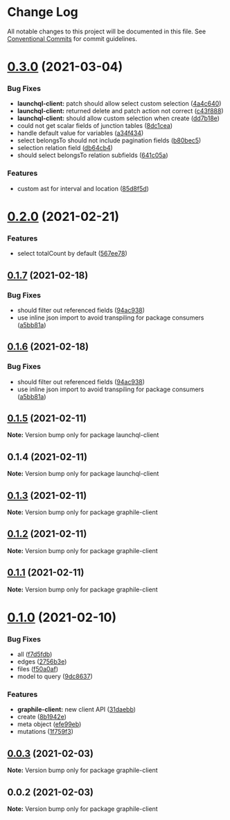 # Change Log

All notable changes to this project will be documented in this file.
See [Conventional Commits](https://conventionalcommits.org) for commit guidelines.

# [0.3.0](https://github.com/launchql/launchql-gen/compare/launchql-client@0.2.0...launchql-client@0.3.0) (2021-03-04)


### Bug Fixes

* **launchql-client:** patch should allow select custom selection ([4a4c640](https://github.com/launchql/launchql-gen/commit/4a4c640a5379212af11ef14f72139be0d1374d12))
* **launchql-client:** returned delete and patch action not correct ([c43f888](https://github.com/launchql/launchql-gen/commit/c43f888a682ab7d9bda292330143df1c07b42501))
* **launchql-client:** should allow custom selection when create ([dd7b18e](https://github.com/launchql/launchql-gen/commit/dd7b18e0d4bbb7e8752782c137bea970ab677253))
* could not get scalar fields of junction tables ([8dc1cea](https://github.com/launchql/launchql-gen/commit/8dc1cea6b0136efb33bacfcb50c2feb4e8c5ab54))
* handle default value for variables ([a34f434](https://github.com/launchql/launchql-gen/commit/a34f4349b6c13cf129b9143bb8f05202c368c83c))
* select belongsTo should not include pagination fields ([b80bec5](https://github.com/launchql/launchql-gen/commit/b80bec598b0e80850a4be1614a165dfcc5374361))
* selection relation field ([db64cb4](https://github.com/launchql/launchql-gen/commit/db64cb4c3e0a21b45037ad475d725b9c1bd98043))
* should select belongsTo relation subfields ([641c05a](https://github.com/launchql/launchql-gen/commit/641c05af319aa2247bfc2c9309cd25bb830f6ed3))


### Features

* custom ast for interval and location ([85d8f5d](https://github.com/launchql/launchql-gen/commit/85d8f5d1fe0123a2779ec84d428aabce4ccb7747))





# [0.2.0](https://github.com/launchql/launchql-gen/compare/launchql-client@0.1.7...launchql-client@0.2.0) (2021-02-21)


### Features

* select totalCount by default ([567ee78](https://github.com/launchql/launchql-gen/commit/567ee78e27170a9d78a88630380e1e3cfdde88c5))





## [0.1.7](https://github.com/launchql/launchql-gen/compare/launchql-client@0.1.5...launchql-client@0.1.7) (2021-02-18)


### Bug Fixes

* should filter out referenced fields ([94ac938](https://github.com/launchql/launchql-gen/commit/94ac938c5491292e7fc2b4a9211c36a83ae3f452))
* use inline json import to avoid transpiling for package consumers ([a5bb81a](https://github.com/launchql/launchql-gen/commit/a5bb81a9621b274dc3a54a719d48bbc70ef885f0))





## [0.1.6](https://github.com/launchql/launchql-gen/compare/launchql-client@0.1.5...launchql-client@0.1.6) (2021-02-18)


### Bug Fixes

* should filter out referenced fields ([94ac938](https://github.com/launchql/launchql-gen/commit/94ac938c5491292e7fc2b4a9211c36a83ae3f452))
* use inline json import to avoid transpiling for package consumers ([a5bb81a](https://github.com/launchql/launchql-gen/commit/a5bb81a9621b274dc3a54a719d48bbc70ef885f0))





## [0.1.5](https://github.com/launchql/launchql-gen/compare/launchql-client@0.1.4...launchql-client@0.1.5) (2021-02-11)

**Note:** Version bump only for package launchql-client





## 0.1.4 (2021-02-11)

**Note:** Version bump only for package launchql-client





## [0.1.3](https://github.com/launchql/launchql-gen/compare/graphile-client@0.1.2...graphile-client@0.1.3) (2021-02-11)

**Note:** Version bump only for package graphile-client





## [0.1.2](https://github.com/pyramation/launchql-gen/compare/graphile-client@0.1.1...graphile-client@0.1.2) (2021-02-11)

**Note:** Version bump only for package graphile-client





## [0.1.1](https://github.com/pyramation/launchql-gen/compare/graphile-client@0.1.0...graphile-client@0.1.1) (2021-02-11)

**Note:** Version bump only for package graphile-client





# [0.1.0](https://github.com/pyramation/launchql-gen/compare/graphile-client@0.0.3...graphile-client@0.1.0) (2021-02-10)


### Bug Fixes

* all ([f7d5fdb](https://github.com/pyramation/launchql-gen/commit/f7d5fdb74df4e86f2a484e2dbafbc15dd2e7d390))
* edges ([2756b3e](https://github.com/pyramation/launchql-gen/commit/2756b3e405a612535d069cd74a0123ae2fd43bb6))
* files ([f50a0af](https://github.com/pyramation/launchql-gen/commit/f50a0afe088f86580adc07b2319e16c9cf51e1b9))
* model to query ([9dc8637](https://github.com/pyramation/launchql-gen/commit/9dc863783f72168458c4c32e5cdf23380366f119))


### Features

* **graphile-client:** new client API ([31daebb](https://github.com/pyramation/launchql-gen/commit/31daebb63fbcc1c70d27102dba9ff57a66cd2cb9))
* create ([8b1942e](https://github.com/pyramation/launchql-gen/commit/8b1942e8c7cfbb24a9ee712d1746cd7d7d2af006))
* meta object ([efe99eb](https://github.com/pyramation/launchql-gen/commit/efe99eb0848291843de556ca420d99e1714d9c4f))
* mutations ([1f759f3](https://github.com/pyramation/launchql-gen/commit/1f759f3028be78d6e1a5fd37a93db5317eca5298))





## [0.0.3](https://github.com/pyramation/launchql-gen/compare/graphile-client@0.0.2...graphile-client@0.0.3) (2021-02-03)

**Note:** Version bump only for package graphile-client





## 0.0.2 (2021-02-03)

**Note:** Version bump only for package graphile-client
